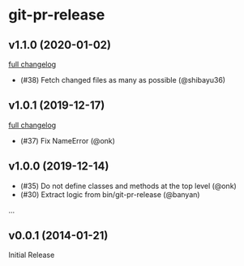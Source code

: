 # git-pr-release

## v1.1.0 (2020-01-02)

[full changelog](https://github.com/motemen/git-pr-release/compare/v1.0.1...v1.1.0)

* (#38) Fetch changed files as many as possible (@shibayu36)

## v1.0.1 (2019-12-17)

[full changelog](https://github.com/motemen/git-pr-release/compare/v1.0.0...v1.0.1)

* (#37) Fix NameError (@onk)

## v1.0.0 (2019-12-14)

* (#35) Do not define classes and methods at the top level (@onk)
* (#30) Extract logic from bin/git-pr-release (@banyan)

...

## v0.0.1 (2014-01-21)

Initial Release

